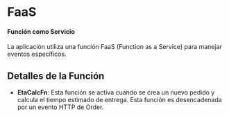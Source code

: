 # FaaS
#### Función como Servicio

La aplicación utiliza una función FaaS (Function as a Service) para manejar eventos específicos.

## Detalles de la Función

- **EtaCalcFn**: Esta función se activa cuando se crea un nuevo pedido y calcula el tiempo estimado de entrega. Esta función es desencadenada por un evento HTTP de Order.
